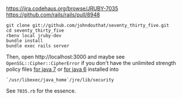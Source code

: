 https://jira.codehaus.org/browse/JRUBY-7035
https://github.com/rails/rails/pull/8948

````
git clone git://github.com/johndouthat/seventy_thirty_five.git
cd seventy_thirty_five
rbenv local jruby-dev
bundle install
bundle exec rails server
````

Then, open http://localhost:3000 and maybe see `OpenSSL::Cipher::CipherError` if you don't have the unlimited strength policy files [for java 7](http://www.oracle.com/technetwork/java/javase/downloads/jce-7-download-432124.html) or [for java 6](http://www.oracle.com/technetwork/java/javase/downloads/jce-6-download-429243.html) installed into

    `/usr/libexec/java_home`/jre/lib/security

See `7035.rb` for the essence.